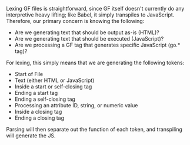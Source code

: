 
Lexing GF files is straightforward, since GF itself doesn't currently do any interpretive heavy lifting; like Babel, it 
simply transpiles to JavaScript. Therefore, our primary concern is knowing the following:

- Are we generating text that should be output as-is (HTML)?
- Are we generating text that should be executed (JavaScript)?
- Are we processing a GF tag that generates specific JavaScript (go.* tag)?

For lexing, this simply means that we are generating the following tokens:

- Start of File
- Text (either HTML or JavaScript)
- Inside a start or self-closing tag
- Ending a start tag
- Ending a self-closing tag
- Processing an attribute ID, string, or numeric value
- Inside a closing tag
- Ending a closing tag

Parsing will then separate out the function of each token, and transpiling will generate the JS.